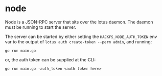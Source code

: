 # node

Node is a JSON-RPC server that sits over the lotus daemon.
The daemon must be running to start the server.

The server can be started by either setting the `HACKFS_NODE_AUTH_TOKEN` env var to the output of `lotus auth create-token --perm admin`, and running:

```commandline
go run main.go
```

or, the auth token can be supplied at the CLI:

```commandline
go run main.go -auth_token <auth token here>
```
